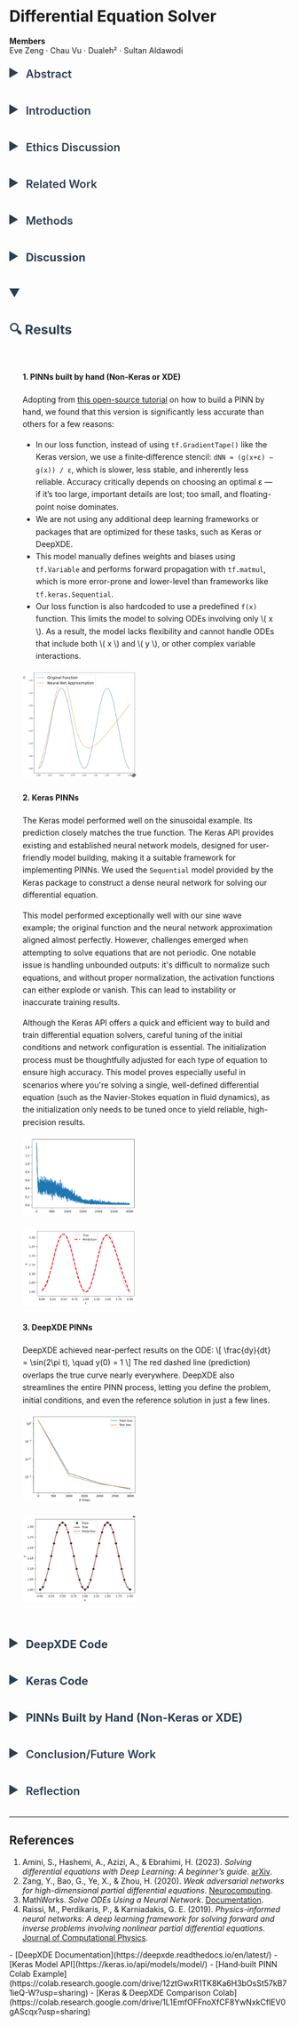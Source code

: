 <script type="text/javascript"
  async
  src="https://cdn.jsdelivr.net/npm/mathjax@3/es5/tex-mml-chtml.js">
</script>

<style>
  details summary {
    cursor: pointer;
    font-weight: 600;
    color: #2c3e50;
    transition: color 0.2s;
    font-size: 1.25rem;
    margin-bottom: 0.5rem;
  }
  details summary:hover {
    color: #1abc9c;
  }
  details summary::-webkit-details-marker {
    font-size: 1.4em;
  }
  details summary::marker {
    font-size: 1.4em;
  }
  details {
    margin-bottom: 1.5rem;
  }
</style>

# Differential Equation Solver

**Members**  
Eve Zeng · Chau Vu · Dualeh² · Sultan Aldawodi

<details>
<summary>Abstract</summary>

Physics‐informed neural networks (PINNs) offer a mesh‐free, data‐efficient approach to obtaining approximate solutions of ordinary differential equations (ODEs) by embedding the governing equations directly into the loss function of a neural network. In this project, we compare three distinct PINN implementations for solving benchmark ODEs: (i) a from‐scratch fully connected network coded in plain Python, (ii) a Keras‐based PINN leveraging TensorFlow’s high‐level APIs, and (iii) a DeepXDE model utilizing its specialized automatic differentiation and domain-decomposition features. These models were trained to solve simple ODEs, and their results were compared. The Keras and DeepXDE models performed with high accuracy, though the construction of the network needs to be modified with initial conditions to accommodate different scenarios. Still, these networks and their results demonstrate the reliable use of PINNs to solve ordinary differential equations and have a promising future in tackling complex partial differential equations with no analytical solutions.

</details>

<details>
<summary>Introduction</summary>

ODEs (ordinary differential equations) are an important way of modeling the world in different fields such as economics, biology, and physics. For example, the physics of fluid dynamics is governed by the Navier–Stokes partial differential equations. Having accurate solutions to these equations gives power in analyzing complex systems. Our project focuses on testing a branch of neural network formalism called PINN (Physics‐informed neural networks) in its ability to solve differential equations, such that these equations produce simple and accurate results for difficult problems. Some of the hardest differential equations cannot be analytically solved, so having a reliable approximate solution from a neural network can help build complex models and systems. Our project tests three different kinds of PINNs, starting with a simple, made-from-scratch model using a fully connected neural network, then a Keras PINN via TensorFlow, and finally a DeepXDE model. Our tests on simple ODEs show promising signs for tackling more complex PDEs in future work.

</details>

<details>
<summary>Ethics Discussion</summary>

Our project seeks to go beyond academic research by making our findings accessible through an interactive web interface, ensuring that anyone can use the program upon publishing our results. We understand there is the risk of students misusing this program in ways that violate school policies, such as cheating and plagiarism, but the applicability of this program in helping students learn and understand differential equations outweighs the chances of misuse, as it provides a learning opportunity for people who may not have access to advanced calculators.

</details>

<details>
<summary>Related Work</summary>

Prior research has explored various methods for solving ODEs using neural networks. Some studies introduced PINNs to solve first- and second-order ODEs, highlighting their usefulness in physics simulations and their ability to incorporate physical laws directly into the model’s structure <a href="#ref1">[1]</a>. Other studies expanded on this method by modifying the loss function to include the differential equation itself <a href="#ref2">[2]</a>. MathWorks presented a different strategy, using neural networks to produce closed-form approximations of ODE solutions <a href="#ref3">[3]</a>. Additionally, researchers have applied similar techniques to PDEs, training models on randomly sampled space and time points to approximate solutions where no analytical answers exist <a href="#ref4">[4]</a>. These works show the versatility and potential of neural networks in solving both ODEs and PDEs, laying the groundwork for our own project.

</details>



<details>
<summary>Methods</summary>

The primary software we use to implement the PINN is TensorFlow and Keras. We will train three PINNs: a manually-built neural network, a Keras-based PINN using automatic differentiation, and a DeepXDE library that automates the setup and training of the neural network. The hand-built network is built using the Dense and Input layers from Keras, with the Adam optimizer used to minimize the loss function, which combines the residual of the differential equation with the error from the initial or boundary conditions.

For the dataset, we constructed training data by sampling from various ODEs. For example, for the first-order ODE:  
\[
  \frac{dy}{dx} + y = 0,
\]  
The exact solution is:  
\[
  y(x) = e^{-x}
\]

</details>

<details>
<summary><strong>Discussion</strong></summary>

We are creating our own data set, with methods provided by <a href="https://github.com/rtqichen/torchdiffeq/blob/master/README.md"><i>torchdiffeq</i></a>, and trained our PINN with these specifically generated data set.  
We are implementing this PINN network to train three different data sets, corresponding to three different types of differential equations, based on <a href="https://github.com/rtqichen/torchdiffeq">these tests</a>.  
We will also create a graph visualization to show how well our neural network’s predictions align with the ground truth solutions of the differential equation during the training process.  
After training these Neural Networks, we will again generate another set of data by similar methods, and test each of these three networks on their accuracy.  
We will compare our base type differential equation to the literature results, expecting to perform less accurately due to less data. We will also compare the accuracy between each type of NN, and decipher the potential reasons that one does better or worse.  
In the future, we would spend more time to figure out how to generalize our neural network to more types of equations.

</details>

<style>
.results-img-row {
  display: flex;
  flex-wrap: wrap;
  justify-content: center;
  gap: 1.2rem;
  margin-top: 1rem;
  margin-bottom: 1rem;
}
.results-img-row img {
  border-radius: 6px;
  cursor: pointer;
  transition: transform 0.2s ease;
  width: 45%;
  max-width: 500px;
}
.results-img-row img:hover {
  transform: scale(1.03);
  box-shadow: 0 0 10px rgba(0,0,0,0.2);
}
.results-paragraph {
  padding: 0.5rem 1.5rem;
  line-height: 1.6;
}
</style>

<details open>
<summary><h3>🔍 Results</h3></summary>
<div class="results-paragraph">

<h4>1. <strong>PINNs built by hand (Non-Keras or XDE)</strong></h4>
<p>
  Adopting from <a href="https://colab.research.google.com/drive/12ztGwxR1TK8Ka6H3bOsSt57kB71ieQ-W?usp=sharing" target="_blank">this open-source tutorial</a> on how to build a PINN by hand, we found that this version is significantly less accurate than others for a few reasons:
</p>

<ul>
  <li>In our loss function, instead of using <code>tf.GradientTape()</code> like the Keras version, we use a finite‐difference stencil:
    <code>dNN ≈ (g(x+ε) − g(x)) / ε</code>, which is slower, less stable, and inherently less reliable. Accuracy critically depends on choosing an optimal ε — if it’s too large, important details are lost; too small, and floating-point noise dominates.
  </li>
  <li>We are not using any additional deep learning frameworks or packages that are optimized for these tasks, such as Keras or DeepXDE.</li>
  <li>This model manually defines weights and biases using <code>tf.Variable</code> and performs forward propagation with <code>tf.matmul</code>, which is more error-prone and lower-level than frameworks like <code>tf.keras.Sequential</code>.</li>
  <li>Our loss function is also hardcoded to use a predefined <code>f(x)</code> function. This limits the model to solving ODEs involving only \( x \). As a result, the model lacks flexibility and cannot handle ODEs that include both \( x \) and \( y \), or other complex variable interactions.</li>
</ul>


<div class="results-img-row">
  <a href="manual_pinn.png" target="_blank">
    <img src="manual_pinn.png" alt="Manual PINN Results">
  </a>
</div>

<h4>2. <strong>Keras PINNs</strong></h4>
<p>
  The Keras model performed well on the sinusoidal example. Its prediction closely matches the true function. The Keras API provides existing and established neural network models, designed for user-friendly model building, making it a suitable framework for implementing PINNs. We used the <code>Sequential</code> model provided by the Keras package to construct a dense neural network for solving our differential equation.
</p>

<p>
  This model performed exceptionally well with our sine wave example; the original function and the neural network approximation aligned almost perfectly. However, challenges emerged when attempting to solve equations that are not periodic. One notable issue is handling unbounded outputs: it's difficult to normalize such equations, and without proper normalization, the activation functions can either explode or vanish. This can lead to instability or inaccurate training results.
</p>

<p>
  Although the Keras API offers a quick and efficient way to build and train differential equation solvers, careful tuning of the initial conditions and network configuration is essential. The initialization process must be thoughtfully adjusted for each type of equation to ensure high accuracy. This model proves especially useful in scenarios where you're solving a single, well-defined differential equation (such as the Navier-Stokes equation in fluid dynamics), as the initialization only needs to be tuned once to yield reliable, high-precision results.
</p>

<div class="results-img-row">
  <a href="keras_loss.png" target="_blank">
    <img src="keras_loss.png" alt="Keras Loss Curve">
  </a>
  <a href="keras_train.png" target="_blank">
    <img src="keras_train.png" alt="Keras Prediction vs Ground Truth">
  </a>
</div>

<h4>3. <strong>DeepXDE PINNs</strong></h4>
<p>
  DeepXDE achieved near-perfect results on the ODE:
  \[
    \frac{dy}{dt} = \sin(2\pi t), \quad y(0) = 1
  \]
  The red dashed line (prediction) overlaps the true curve nearly everywhere. DeepXDE also streamlines the entire PINN process,
  letting you define the problem, initial conditions, and even the reference solution in just a few lines.
</p>

<div class="results-img-row">
  <a href="deepxde_loss.jpg" target="_blank">
    <img src="deepxde_loss.jpg" alt="DeepXDE Loss Curve">
  </a>
  <a href="deepxde_train.jpg" target="_blank">
    <img src="deepxde_train.jpg" alt="DeepXDE Prediction vs Ground Truth">
  </a>
</div>

</div>
</details>

  
<style>
pre code {
  display: block;
  background: #2b2b2b;
  color: #f8f8f2;
  padding: 1rem;
  font-family: Consolas, 'Courier New', monospace;
  border-radius: 6px;
  overflow-x: auto;
  white-space: pre-wrap;
}
</style>

<details>
<summary><strong>DeepXDE Code</strong></summary>
<pre><code>
from deepxde.backend.set_default_backend import set_default_backend
set_default_backend("tensorflow")
import tensorflow as tf
import deepxde as dde
import numpy as np
import matplotlib.pyplot as plt
import math as m

pi = tf.constant(m.pi)

def ode_system(t, u):
    du_t = dde.grad.jacobian(u, t)
    return du_t - tf.math.sin(2 * pi * t)

def boundary(t, on_initial):
    return on_initial and np.isclose(t[0], 0)

geom = dde.geometry.TimeDomain(0, 2)
ic = dde.IC(geom, lambda t: 1, boundary)

def true_solution(t):
    return -tf.math.cos(2 * pi * t) / (2 * pi) + (1 + 1 / (2 * pi))

data = dde.data.PDE(geom, ode_system, ic,
                    num_domain=30,
                    num_boundary=2,
                    solution=true_solution,
                    num_test=100)

layer_size = [1, 32, 32, 1]
activation = "tanh"
initializer = "Glorot uniform"

NN = dde.maps.FNN(layer_size, activation, initializer)
model = dde.Model(data, NN)
model.compile("adam", lr=0.001)
losshistory, train_state = model.train(epochs=3000)
dde.saveplot(losshistory, train_state, issave=False, isplot=True)
</code></pre>
</details>

<details>
<summary><strong>Keras Code</strong></summary>
<pre><code>
import numpy as np
import matplotlib.pyplot as plt
import tensorflow as tf

tf.compat.v1.enable_eager_execution()
import warnings
warnings.filterwarnings("ignore")

NN = tf.keras.models.Sequential([
    tf.keras.layers.Input((1,)),
    tf.keras.layers.Dense(32, activation='tanh'),
    tf.keras.layers.Dense(32, activation='tanh'),
    tf.keras.layers.Dense(1)
])

optm = tf.keras.optimizers.Adam(learning_rate=0.001)

def ode_system(t, net):
    t = t.reshape(-1, 1)
    t = tf.constant(t, dtype=tf.float32)
    t_0 = tf.zeros((1, 1))
    one = tf.ones((1, 1))

    with tf.GradientTape() as tape:
        tape.watch(t)
        u = net(t)
        u_t = tape.gradient(u, t)

    ode_loss = u_t - tf.math.sin(2 * np.pi * t)
    IC_loss = net(t_0) - one
    square_loss = tf.square(ode_loss) + tf.square(IC_loss)
    return tf.reduce_mean(square_loss)

train_loss_record = []

for itr in range(3000):
    train_t = (np.random.rand(20) * 2).reshape(-1, 1)
    with tf.GradientTape() as tape:
        train_loss = ode_system(train_t, NN)
        train_loss_record.append(train_loss)
        grad_w = tape.gradient(train_loss, NN.trainable_variables)
        optm.apply_gradients(zip(grad_w, NN.trainable_variables))
    if itr % 1000 == 0:
        print(f'Epoch: {itr}, Loss: {train_loss.numpy():.4f}')

plt.plot(train_loss_record)
plt.title("Training Loss")
plt.xlabel("Epochs")
plt.ylabel("Loss")
plt.show()

test_t = np.linspace(0, 2, 100)
test_t_tensor = tf.constant(test_t, dtype=tf.float32)

pred_u = NN(test_t_tensor).numpy()
true_u = -np.cos(2 * np.pi * test_t) / (2 * np.pi) + (1 + 1 / (2 * np.pi))

plt.plot(test_t, true_u, label='True', alpha=0.5)
plt.plot(test_t, pred_u, '--r', label='Prediction')
plt.legend()
plt.xlabel('t')
plt.ylabel('u')
plt.title('Prediction vs Ground Truth')
plt.show()
</code></pre>
</details>

<details>
<summary><strong>PINNs Built by Hand (Non-Keras or XDE)</strong></summary>
<pre><code>
import tensorflow as tf
import numpy as np

f0 = 1
inf_s = np.sqrt(np.finfo(np.float32).eps)

learning_rate = 0.01
training_steps = 500

n_input, n_hidden_1, n_hidden_2, n_output = 1, 32, 32, 1

weights = {
    'h1': tf.Variable(tf.random.normal([n_input, n_hidden_1])),
    'h2': tf.Variable(tf.random.normal([n_hidden_1, n_hidden_2])),
    'out': tf.Variable(tf.random.normal([n_hidden_2, n_output]))
}
biases = {
    'b1': tf.Variable(tf.random.normal([n_hidden_1])),
    'b2': tf.Variable(tf.random.normal([n_hidden_2])),
    'out': tf.Variable(tf.random.normal([n_output]))
}

optimizer = tf.optimizers.SGD(learning_rate)

def multilayer_perceptron(x):
    x = np.array([[x]], dtype='float32')
    layer_1 = tf.nn.sigmoid(tf.add(tf.matmul(x, weights['h1']), biases['b1']))
    layer_2 = tf.nn.sigmoid(tf.add(tf.matmul(layer_1, weights['h2']), biases['b2']))
    output = tf.matmul(layer_2, weights['out']) + biases['out']
    return output

def g(x):
    return x * multilayer_perceptron(x) + f0

pi = tf.constant(np.pi)
def f(x):
    return tf.math.sin(2 * pi * x)

def custom_loss():
    xs = np.random.rand(20)
    errors = []
    for x in xs:
        dNN = (g(x + inf_s) - g(x)) / inf_s
        errors.append((dNN - f(x)) ** 2)
    return tf.reduce_sum(errors)

def train_step():
    with tf.GradientTape() as tape:
        loss = custom_loss()
    variables = list(weights.values()) + list(biases.values())
    gradients = tape.gradient(loss, variables)
    optimizer.apply_gradients(zip(gradients, variables))

for _ in range(training_steps):
    train_step()
</code></pre>
</details>

<details>
<summary>Conclusion/Future Work</summary>

This project opens up opportunities for future work. We aim to create better models that handle higher-order and complex systems.  
One idea is to combine the strengths of different models into a meta-model that selects the best PINN for a given equation.  
We also plan to build a web-based demo to showcase the models and compare performance.

</details>

<details>
<summary>Reflection</summary>

Our team learned not only how to implement PINNs but also how to research, collaborate, and plan development work.  
We improved our literature review skills, modified open-source models, and compared performance across different approaches.  
This project also helped us learn to work as a group and prioritize tasks.

</details>

---

## References


<ol>
  <li id="ref1">
    Amini, S., Hashemi, A., Azizi, A., & Ebrahimi, H. (2023). <i>Solving differential equations with Deep Learning: A beginner’s guide</i>. <a href="https://arxiv.org/abs/2302.12260" target="_blank">arXiv</a>.
  </li>
  <li id="ref2">
    Zang, Y., Bao, G., Ye, X., & Zhou, H. (2020). <i>Weak adversarial networks for high-dimensional partial differential equations</i>. <a href="https://www.sciencedirect.com/science/article/abs/pii/S0925231220301909" target="_blank">Neurocomputing</a>.
  </li>
  <li id="ref3">
    MathWorks. <i>Solve ODEs Using a Neural Network</i>. <a href="https://www.mathworks.com/help/deeplearning/ug/solve-odes-using-a-neural-network.html" target="_blank">Documentation</a>.
  </li>
  <li id="ref4">
    Raissi, M., Perdikaris, P., & Karniadakis, G. E. (2019). <i>Physics-informed neural networks: A deep learning framework for solving forward and inverse problems involving nonlinear partial differential equations</i>. <a href="https://www.sciencedirect.com/science/article/pii/S0021999118305527" target="_blank">Journal of Computational Physics</a>.
  </li>
</ol> 
- [DeepXDE Documentation](https://deepxde.readthedocs.io/en/latest/)  
- [Keras Model API](https://keras.io/api/models/model/)  
- [Hand‑built PINN Colab Example](https://colab.research.google.com/drive/12ztGwxR1TK8Ka6H3bOsSt57kB71ieQ-W?usp=sharing)  
- [Keras & DeepXDE Comparison Colab](https://colab.research.google.com/drive/1L1EmfOFFnoXfCF8YwNxkCflEV0gAScqx?usp=sharing)

